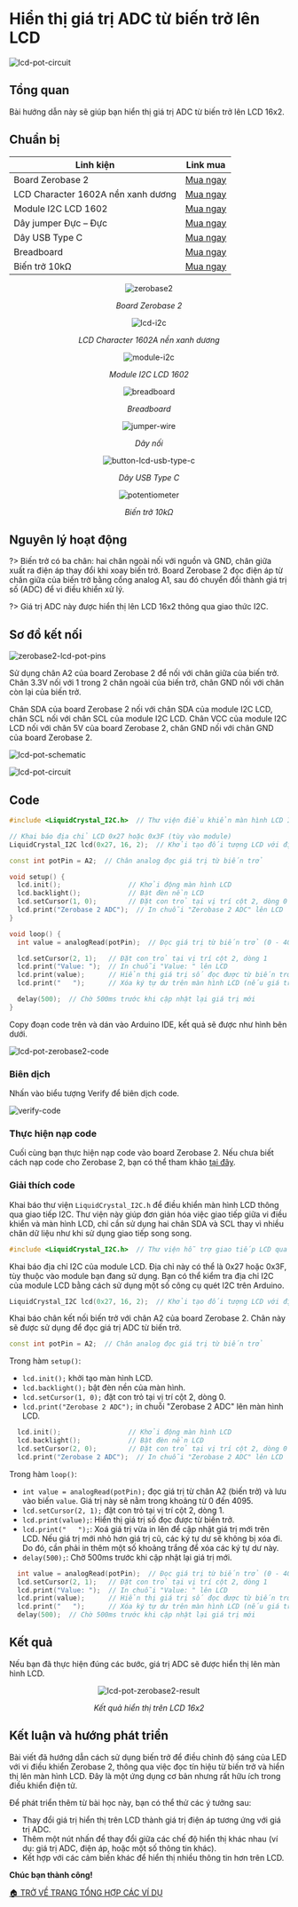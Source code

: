 <br>
<br>
<br>

# Hiển thị giá trị ADC từ biến trở lên LCD

![lcd-pot-circuit](https://cdn.chipstack.vn/zerobase2/lcd-module/lcd-pot-circuit.jpg)

## Tổng quan

Bài hướng dẫn này sẽ giúp bạn hiển thị giá trị ADC từ biến trở lên LCD 16x2.

## Chuẩn bị

| Linh kiện | Link mua |
| --- | --- |
| Board Zerobase 2|[Mua ngay](https://chipstack.vn/san-pham/zerobase-2/) |
| LCD Character 1602A nền xanh dương | [Mua ngay](https://chipstack.vn/san-pham/lcd-character-1602a-nen-xanh-duong/) |
| Module I2C LCD 1602 | [Mua ngay](https://chipstack.vn/san-pham/module-chuyen-doi-i2c-cho-lcd/) |
| Dây jumper Đực – Đực | [Mua ngay](https://chipstack.vn/san-pham/day-jumper-duc-duc/) |
| Dây USB Type C |[Mua ngay](https://chipstack.vn/san-pham/day-usb-type-c-1m/) |
| Breadboard |[Mua ngay](https://chipstack.vn/san-pham/breadboard-830-lo/) |
| Biến trở 10kΩ | [Mua ngay](https://chipstack.vn/san-pham/bien-tro-wh148-3-chan-truc-15mm/) |

<div align="center">
    <img src="https://cdn.chipstack.vn/default/zerobase2-overview.png" alt="zerobase2">
    <p><em>Board Zerobase 2</em></p>
</div>

<div align="center">
    <img src="https://cdn.chipstack.vn/zerobase/lcd-module/lcd-i2c.png" alt="lcd-i2c">
    <p><em>LCD Character 1602A nền xanh dương</em></p>
</div>

<div align="center">
    <img src="https://cdn.chipstack.vn/zerobase/lcd-module/module-i2c.png" alt="module-i2c">
    <p><em>Module I2C LCD 1602</em></p>
</div>

<div align="center">
    <img src="https://cdn.chipstack.vn/default/breadboard.png" alt="breadboard">
    <p><em>Breadboard</em></p>
</div>

<div align="center">
    <img src="https://cdn.chipstack.vn/default/jumper-wire.png" alt="jumper-wire">
    <p><em>Dây nối</em></p>
</div>

<div align="center">
    <img src="https://cdn.chipstack.vn/default/usb-type-c.jpg" alt="button-lcd-usb-type-c">
    <p><em>Dây USB Type C</em></p>
</div>

<div align="center">
    <img src="https://cdn.chipstack.vn/zerobase/potentiometer/potentiometer.jpg" alt="potentiometer">
    <p><em>Biến trở 10kΩ</em></p>
</div>

## Nguyên lý hoạt động 

?> Biến trở có ba chân: hai chân ngoài nối với nguồn và GND, chân giữa xuất ra điện áp thay đổi khi xoay biến trở. Board Zerobase 2 đọc điện áp từ chân giữa của biến trở bằng cổng analog A1, sau đó chuyển đổi thành giá trị số (ADC) để vi điều khiển xử lý.

?> Giá trị ADC này được hiển thị lên LCD 16x2 thông qua giao thức I2C.

## Sơ đồ kết nối

![zerobase2-lcd-pot-pins](https://cdn.chipstack.vn/zerobase2/lcd-module/zerobase2-lcd-pot-pins.png)

Sử dụng chân A2 của board Zerobase 2 để nối với chân giữa của biến trở. Chân 3.3V nối với 1 trong 2 chân ngoài của biến trở, chân GND nối với chân còn lại của biến trở.

Chân SDA của board Zerobase 2 nối với chân SDA của module I2C LCD, chân SCL nối với chân SCL của module I2C LCD. Chân VCC của module I2C LCD nối với chân 5V của board Zerobase 2, chân GND nối với chân GND của board Zerobase 2.

![lcd-pot-schematic](https://cdn.chipstack.vn/zerobase2/lcd-module/lcd-pot-schematic.png)

![lcd-pot-circuit](https://cdn.chipstack.vn/zerobase2/lcd-module/lcd-pot-circuit.jpg)

## Code

```cpp
#include <LiquidCrystal_I2C.h>  // Thư viện điều khiển màn hình LCD I2C

// Khai báo địa chỉ LCD 0x27 hoặc 0x3F (tùy vào module)
LiquidCrystal_I2C lcd(0x27, 16, 2);  // Khởi tạo đối tượng LCD với địa chỉ 0x27, kích thước 16x2

const int potPin = A2;  // Chân analog đọc giá trị từ biến trở

void setup() {
  lcd.init();                 // Khởi động màn hình LCD
  lcd.backlight();            // Bật đèn nền LCD
  lcd.setCursor(1, 0);        // Đặt con trỏ tại vị trí cột 2, dòng 0
  lcd.print("Zerobase 2 ADC");  // In chuỗi "Zerobase 2 ADC" lên LCD
}

void loop() {
  int value = analogRead(potPin);  // Đọc giá trị từ biến trở (0 - 4095)

  lcd.setCursor(2, 1);   // Đặt con trỏ tại vị trí cột 2, dòng 1
  lcd.print("Value: ");  // In chuỗi "Value: " lên LCD
  lcd.print(value);      // Hiển thị giá trị số đọc được từ biến trở
  lcd.print("   ");      // Xóa ký tự dư trên màn hình LCD (nếu giá trị nhỏ hơn giá trị trước đó)

  delay(500);  // Chờ 500ms trước khi cập nhật lại giá trị mới
}
```

Copy đoạn code trên và dán vào Arduino IDE, kết quả sẽ được như hình bên dưới.

![lcd-pot-zerobase2-code](https://cdn.chipstack.vn/zerobase2/lcd-module/lcd-pot-zerobase2-code.png "lcd-zerobase2-code]")

### Biên dịch

Nhấn vào biểu tượng Verify để biên dịch code.

![verify-code](https://cdn.chipstack.vn/default/verify-code.png "verify-code]")

### Thực hiện nạp code
Cuối cùng bạn thực hiện nạp code vào board Zerobase 2. Nếu chưa biết cách nạp code cho Zerobase 2, bạn có thể tham khảo [tại đây](https://zerobase.chipstack.vn/#/vi/zerobase-2/quickstart).

### Giải thích code

Khai báo thư viện `LiquidCrystal_I2C.h` để điều khiển màn hình LCD thông qua giao tiếp I2C. Thư viện này giúp đơn giản hóa việc giao tiếp giữa vi điều khiển và màn hình LCD, chỉ cần sử dụng hai chân SDA và SCL thay vì nhiều chân dữ liệu như khi sử dụng giao tiếp song song.

```cpp
#include <LiquidCrystal_I2C.h>  // Thư viện hỗ trợ giao tiếp LCD qua I2C
```

Khai báo địa chỉ I2C của module LCD. Địa chỉ này có thể là 0x27 hoặc 0x3F, tùy thuộc vào module bạn đang sử dụng. Bạn có thể kiểm tra địa chỉ I2C của module LCD bằng cách sử dụng một số công cụ quét I2C trên Arduino.

```cpp
LiquidCrystal_I2C lcd(0x27, 16, 2);  // Khởi tạo đối tượng LCD với địa chỉ 0x27, kích thước 16x2
```

Khai báo chân kết nối biến trở với chân A2 của board Zerobase 2. Chân này sẽ được sử dụng để đọc giá trị ADC từ biến trở.

```cpp
const int potPin = A2;  // Chân analog đọc giá trị từ biến trở
```

Trong hàm `setup()`:

- `lcd.init();` khởi tạo màn hình LCD.
- `lcd.backlight();` bật đèn nền của màn hình.
- `lcd.setCursor(1, 0);` đặt con trỏ tại vị trí cột 2, dòng 0.
- `lcd.print("Zerobase 2 ADC");` in chuỗi "Zerobase 2 ADC" lên màn hình LCD.

```cpp
  lcd.init();                 // Khởi động màn hình LCD
  lcd.backlight();            // Bật đèn nền LCD
  lcd.setCursor(2, 0);        // Đặt con trỏ tại vị trí cột 2, dòng 0
  lcd.print("Zerobase 2 ADC");  // In chuỗi "Zerobase 2 ADC" lên LCD
```

Trong hàm `loop()`:
- `int value = analogRead(potPin);` đọc giá trị từ chân A2 (biến trở) và lưu vào biến `value`. Giá trị này sẽ nằm trong khoảng từ 0 đến 4095.
- `lcd.setCursor(2, 1);` đặt con trỏ tại vị trí cột 2, dòng 1.
- `lcd.print(value);`: Hiển thị giá trị số đọc được từ biến trở.
- `lcd.print("   ");`: Xoá giá trị vừa in lên để cập nhật giá trị mới trên LCD. Nếu giá trị mới nhỏ hơn giá trị cũ, các ký tự dư sẽ không bị xóa đi. Do đó, cần phải in thêm một số khoảng trắng để xóa các ký tự dư này.
- `delay(500);`: Chờ 500ms trước khi cập nhật lại giá trị mới.

```cpp
  int value = analogRead(potPin);  // Đọc giá trị từ biến trở (0 - 4095)
  lcd.setCursor(2, 1);   // Đặt con trỏ tại vị trí cột 2, dòng 1
  lcd.print("Value: ");  // In chuỗi "Value: " lên LCD
  lcd.print(value);      // Hiển thị giá trị số đọc được từ biến trở
  lcd.print("   ");      // Xóa ký tự dư trên màn hình LCD (nếu giá trị nhỏ hơn giá trị trước đó)
  delay(500);  // Chờ 500ms trước khi cập nhật lại giá trị mới
```

## Kết quả

Nếu bạn đã thực hiện đúng các bước, giá trị ADC sẽ được hiển thị lên màn hình LCD.

<div align="center">
    <img src="https://cdn.chipstack.vn/zerobase2/lcd-module/lcd-pot-zerobase2-result.gif" alt="lcd-pot-zerobase2-result">
    <p><em>Kết quả hiển thị trên LCD 16x2</em></p>
</div>

## Kết luận và hướng phát triển

Bài viết đã hướng dẫn cách sử dụng biến trở để điều chỉnh độ sáng của LED với vi điều khiển Zerobase 2, thông qua việc đọc tín hiệu từ biến trở và hiển thị lên màn hình LCD. Đây là một ứng dụng cơ bản nhưng rất hữu ích trong điều khiển điện tử.

Để phát triển thêm từ bài học này, bạn có thể thử các ý tưởng sau:
- Thay đổi giá trị hiển thị trên LCD thành giá trị điện áp tương ứng với giá trị ADC.
- Thêm một nút nhấn để thay đổi giữa các chế độ hiển thị khác nhau (ví dụ: giá trị ADC, điện áp, hoặc một số thông tin khác).
- Kết hợp với các cảm biến khác để hiển thị nhiều thông tin hơn trên LCD.

**Chúc bạn thành công!**

[🏠 TRỞ VỀ TRANG TỔNG HỢP CÁC VÍ DỤ](vi/zerobase-2/examples.md)